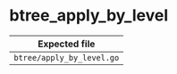 # btree_apply_by_level

| Expected file             |
| ------------------------- |
| `btree/apply_by_level.go` |
